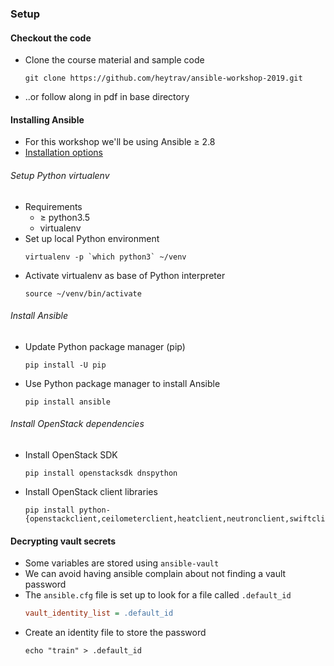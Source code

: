 ### Setup


#### Checkout the code
* Clone the course material and sample code
  ```shell
  git clone https://github.com/heytrav/ansible-workshop-2019.git
  ```
  <!-- .element: style="font-size:11pt;"  -->
* ..or follow along in pdf in base directory


#### Installing Ansible
* For this workshop we'll be using Ansible &ge; 2.8
* [Installation options](http://docs.ansible.com/ansible/latest/intro_installation.html)


###### Setup Python virtualenv
* Requirements
  - &ge; python3.5
  - virtualenv
* Set up local Python environment
   ```shell
   virtualenv -p `which python3` ~/venv
   ```
* <!-- .element: class="fragment" data-fragment-index="0" -->Activate virtualenv as base of Python interpreter
   ```shell
   source ~/venv/bin/activate
   ```


###### Install Ansible
* <!-- .element: class="fragment" data-fragment-index="0" -->Update Python package manager (pip)
   ```
   pip install -U pip
   ```
* <!-- .element: class="fragment" data-fragment-index="1" -->Use Python package manager to install Ansible
   ```
   pip install ansible
   ```


###### Install OpenStack dependencies
* Install OpenStack SDK
   ```
   pip install openstacksdk dnspython
   ```
* Install OpenStack client libraries
   ```
   pip install python-{openstackclient,ceilometerclient,heatclient,neutronclient,swiftclient,octaviaclient,magnumclient}
   ```
   <!-- .element: style="font-size:8pt;"  -->


#### Decrypting vault secrets
* Some variables are stored using `ansible-vault`
* We can avoid having ansible complain about not finding a vault password
* The `ansible.cfg` file is set up to look for a file called `.default_id`
  ```ini
  vault_identity_list = .default_id
  ```
* Create an identity file to store the password
  ```
  echo "train" > .default_id
  ```
